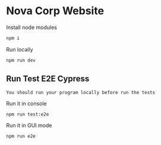 # Nova Corp Website

Install node modules

```bash
npm i
```

Run locally

```bash
npm run dev
```

## Run Test E2E Cypress

`You should run your program locally before run the tests`

Run it in console

```bash
npm run test:e2e
```

Run it in GUI mode

```bash
npm run e2e
```
